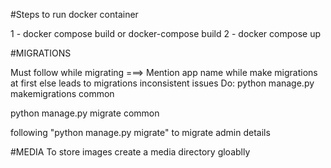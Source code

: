 #Steps to run docker container

1 - docker compose build    or   docker-compose build
2 - docker compose up

#MIGRATIONS

Must follow while migrating ===> Mention app name while make migrations at first else leads to migrations inconsistent issues
Do:
python manage.py makemigrations common

python manage.py migrate common 

following "python manage.py migrate"  to migrate admin details

#MEDIA
To store images create a media directory gloablly
